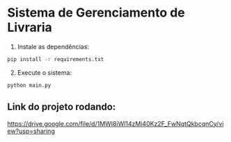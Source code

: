 # Sistema de Gerenciamento de Livraria

1. Instale as dependências:
```bash
pip install -r requirements.txt
```

2. Execute o sistema:
```bash
python main.py
```

## Link do projeto rodando:
https://drive.google.com/file/d/1MWI8iWl14zMi40Kz2F_FwNqtQkbcqnCy/view?usp=sharing
